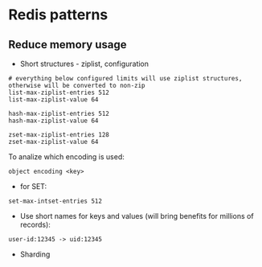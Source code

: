 # Redis patterns

## Reduce memory usage

* Short structures - ziplist, configuration
```
# everything below configured limits will use ziplist structures, otherwise will be converted to non-zip
list-max-ziplist-entries 512
list-max-ziplist-value 64

hash-max-ziplist-entries 512
hash-max-ziplist-value 64

zset-max-ziplist-entries 128
zset-max-ziplist-value 64
```

To analize which encoding is used:
```
object encoding <key>
```

* for SET:
```
set-max-intset-entries 512
```

* Use short names for keys and values (will bring benefits for millions of records):
```
user-id:12345 -> uid:12345
```

* Sharding


